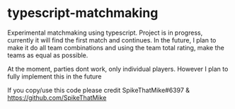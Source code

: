 # typescript-matchmaking
Experimental matchmaking using typescript. Project is in progress, currently it will find the first match and continues. In the future, I plan to make it do all team combinations and using the team total rating, make the teams as equal as possible.

At the moment, parties dont work, only individual players. However I plan to fully implement this in the future

If you copy/use this code please credit SpikeThatMike#6397 & https://github.com/SpikeThatMike